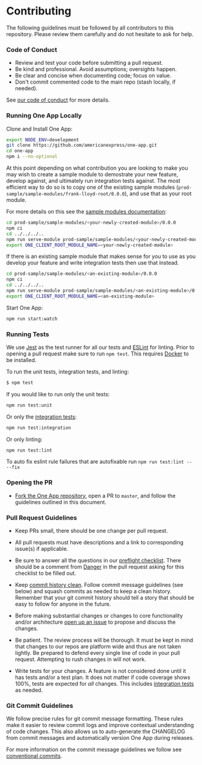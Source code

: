 # Contributing

The following guidelines must be followed by all contributors to this repository. Please review them carefully and do not hesitate to ask for help.

### Code of Conduct

* Review and test your code before submitting a pull request.
* Be kind and professional. Avoid assumptions; oversights happen.
* Be clear and concise when documenting code; focus on value.
* Don't commit commented code to the main repo (stash locally, if needed).

See [our code of conduct](./CODE_OF_CONDUCT) for more details.

### Running One App Locally

Clone and Install One App:

```bash
export NODE_ENV=development
git clone https://github.com/americanexpress/one-app.git
cd one-app
npm i --no-optional
```

At this point depending on what contribution you are looking to make you may wish to create a
sample module to demostrate your new feature, develop against, and ultimately run integration tests
against. The most efficient way to do so is to copy one of the existing sample modules
(`prod-sample/sample-modules/frank-lloyd-root/0.0.0`), and use that as your root module.

For more details on this see the [sample modules documentation](./prod-sample/README.md):

```bash
cd prod-sample/sample-modules/<your-newly-created-module>/0.0.0
npm ci
cd ../../../..
npm run serve-module prod-sample/sample-modules/<your-newly-created-module>/0.0.0
export ONE_CLIENT_ROOT_MODULE_NAME=<your-newly-created-module>
```

If there is an existing sample module that makes sense for you to use as you develop your feature
and write integration tests then use that instead.

```bash
cd prod-sample/sample-modules/<an-existing-module>/0.0.0
npm ci
cd ../../../..
npm run serve-module prod-sample/sample-modules/<an-existing-module>/0.0.0
export ONE_CLIENT_ROOT_MODULE_NAME=<an-existing-module>
```

Start One App:

```bash
npm run start:watch
```

### Running Tests

We use [Jest](https://jestjs.io/) as the test runner for all our tests and [ESLint](https://eslint.org/)
for linting. Prior to opening a pull request make sure to run `npm test`. This requires
[Docker](https://docs.docker.com/engine/installation/) to be installed.

To run the unit tests, integration tests, and linting:
```bash
$ npm test
```

If you would like to run only the unit tests:
```bash
npm run test:unit
```

Or only the [integration tests](./__tests__/integration/README.md):
```bash
npm run test:integration
```

Or only linting:
```bash
npm run test:lint
```

To auto fix eslint rule failures that are autofixable run `npm run test:lint -- --fix`

### Opening the PR

* [Fork the One App repository](https://github.com/americanexpress/one-app/fork), open a PR to `master`, and follow the guidelines outlined in this document.

### Pull Request Guidelines

* Keep PRs small, there should be one change per pull request.

* All pull requests must have descriptions and a link to corresponding issue(s) if applicable.

* Be sure to answer all the questions in our [preflight checklist](./scripts/dangers/preflight-checklist.js). There should be a comment from [Danger](https://danger.systems/js/) in the pull request asking for this checklist to be filled out.

* Keep [commit history clean](https://americanexpress.io/on-the-importance-of-commit-messages/). Follow commit message guidelines (see below) and squash commits as needed to keep a clean history. Remember that your git commit history should tell a story that should be easy to follow for anyone in the future.

* Before making substantial changes or changes to core functionality and/or architecture [open up an issue](https://github.com/americanexpress/one-app/issues/new) to propose and discuss the changes.

* Be patient. The review process will be thorough. It must be kept in mind that changes to our repos are platform wide and thus are not taken lightly. Be prepared to defend every single line of code in your pull request. Attempting to rush changes in will not work.

* Write tests for your changes. A feature is not considered done until it has tests and/or a test plan. It does not matter if code coverage shows 100%, tests are expected for *all* changes. This includes [integration tests](./__tests__/integration/README.md) as needed.

### Git Commit Guidelines

We follow precise rules for git commit message formatting. These rules make it easier to review commit logs and improve contextual understanding of code changes. This also allows us to auto-generate the CHANGELOG from commit messages and automatically version One App during releases.

For more information on the commit message guidelines we follow see [conventional commits](https://www.conventionalcommits.org/en/v1.0.0/).
